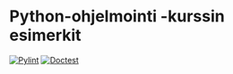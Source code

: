 # Python-ohjelmointi -kurssin esimerkit

[![Pylint](https://github.com/python-ohjelmointi/esimerkit/actions/workflows/pylint.yml/badge.svg)](https://github.com/python-ohjelmointi/esimerkit/actions/workflows/pylint.yml) [![Doctest](https://github.com/python-ohjelmointi/esimerkit/actions/workflows/pylint.yml/badge.svg)](https://github.com/python-ohjelmointi/esimerkit/actions/workflows/doctest.yml)